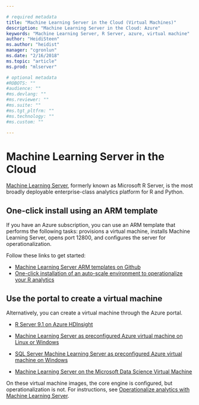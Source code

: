```yaml
---

# required metadata
title: "Machine Learning Server in the Cloud (Virtual Machines)"
description: "Machine Learning Server in the Cloud: Azure"
keywords: "Machine Learning Server, R Server, azure, virtual machine"
author: "HeidiSteen"
ms.author: "heidist"
manager: "cgronlun"
ms.date: "2/16/2018"
ms.topic: "article"
ms.prod: "mlserver"

# optional metadata
#ROBOTS: ""
#audience: ""
#ms.devlang: ""
#ms.reviewer: ""
#ms.suite: ""
#ms.tgt_pltfrm: ""
#ms.technology: ""
#ms.custom: ""

---
```


# Machine Learning Server in the Cloud

[Machine Learning Server](../what-is-microsoft-r-server.md), formerly known as Microsoft R Server, is the most broadly deployable enterprise-class analytics platform for R and Python. 

## One-click install using an ARM template

If you have an Azure subscription, you can use an ARM template that performs the following tasks: provisions a virtual machine, installs Machine Learning Server, opens port 12800, and configures the server for operationalization. 

Follow these links to get started:

+ [Machine Learning Server ARM templates on Github](https://github.com/Microsoft/microsoft-r/tree/master/mlserver-arm-templates)
+ [One-click installation of an auto-scale environment to operationalize your R analytics](https://blogs.msdn.microsoft.com/mlserver/2017/07/07/set-up-an-auto-scale-environment-to-operationalize-your-r-analytics-with-just-one-click/)

## Use the portal to create a virtual machine

Alternatively, you can create a virtual machine through the Azure portal. 

+ [R Server 9.1 on Azure HDInsight](machine-learning-server-on-azure-hdinsight.md)

+ [Machine Learning Server as preconfigured Azure virtual machine on Linux or Windows](machine-learning-server-azure-vm-on-linux.md)

+ [SQL Server Machine Learning Server as preconfigured Azure virtual machine on Windows](https://docs.microsoft.com/sql/advanced-analytics/r/provision-the-r-server-only-sql-server-2016-enterprise-vm-on-azure)

+ [Machine Learning Server on the Microsoft Data Science Virtual Machine](r-server-vm-data-science.md)
  
On these virtual machine images, the core engine is configured, but operationalization is not. For instructions, see [Operationalize analytics with Machine Learning Server](../what-is-operationalization.md).
